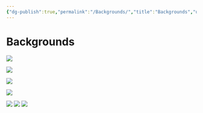 ```yaml
---
{"dg-publish":true,"permalink":"/Backgrounds/","title":"Backgrounds","updated":"2023-09-18T23:20:54.236-05:00"}
---
```



# Backgrounds

![](https://i.imgur.com/E51Q2p9.jpg)

![](https://i.imgur.com/69mvsaD.jpg)

![](https://i.imgur.com/QbSZOGD.jpg)

![](https://i.imgur.com/2l8Asqv.jpg)

![](https://www.ghibli.jp/gallery/ponyo038.jpg) ![](https://i.imgur.com/m85ir47.jpg) ![](https://i.imgur.com/4XXL9lS.jpg)
